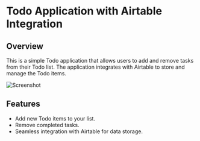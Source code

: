 
# Todo Application with Airtable Integration

## Overview

This is a simple Todo application that allows users to add and remove tasks from their Todo list. The application integrates with Airtable to store and manage the Todo items.

![Screenshot](screenshot.png)

## Features

- Add new Todo items to your list.
- Remove completed tasks.
- Seamless integration with Airtable for data storage.



